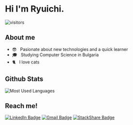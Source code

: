 # Hi I'm Ryuichi.

![visitors](https://visitor-badge.glitch.me/badge?page_id=ryuichi24.visitor-badge)

## About me
- 😎 &nbsp; Pasionate about new technologies and a quick learner
- 🎓 &nbsp; Studying Computer Science in Bulgaria
- 🐈 &nbsp; I love cats 


## Github Stats

![Most Used Languages](https://github-readme-stats.vercel.app/api/top-langs/?username=ryuichi24&theme=vue&layout=compact&hide=html,scss)


## Reach me!

[![LinkedIn Badge](https://img.shields.io/badge/-LinkedIn-0077B5?style=flat-square&labelColor=0077B5&logo=LinkedIn&logoColor=white&link=https://www.linkedin.com/in/ryuichi-nishi-901507194)](https://www.linkedin.com/in/ryuichi-nishi-901507194)
[![Gmail Badge](https://img.shields.io/badge/-Gmail-c14438?style=flat-square&logo=Gmail&logoColor=white&link=mailto:ryuichi.nishi24@gmail.com)](mailto:ryuichi.nishi24@gmail.com)
[![StackShare Badge](https://img.shields.io/badge/-StackShare-0690FA?style=flat-square&labelColor=0690FA&logo=StackShare&logoColor=white&link=https://stackshare.io/ryuichi24)](https://stackshare.io/ryuichi24)
